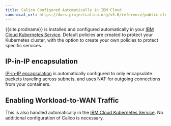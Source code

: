 ```yaml
---
title: Calico Configured Automatically in IBM Cloud
canonical_url: https://docs.projectcalico.org/v3.6/reference/public-cloud/ibm
---
```


{{site.prodname}} is installed and configured automatically in your [IBM Cloud Kubernetes Service][IBMKUBE].  Default policies are created to protect your Kubernetes cluster, with the option to create your own policies to protect specific services.

## IP-in-IP encapsulation

[IP-in-IP encapsulation][IPIP] is automatically configured to only encapsulate packets traveling across subnets, and uses NAT for outgoing connections from your containers.

## Enabling Workload-to-WAN Traffic

This is also handled automatically in the [IBM Cloud Kubernetes Service][IBMKUBE].  No additional configuration of Calico is necessary.

[IPIP]: {{site.baseurl}}/{{page.version}}/usage/configuration/ip-in-ip
[IBMKUBE]: https://www.ibm.com/cloud/container-service/
